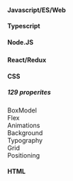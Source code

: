 
#### Javascript/ES/Web  


#### Typescript  


#### Node.JS  
##### 


#### React/Redux  



#### CSS  
##### 129 properites  
BoxModel  
Flex   
Animations  
Background  
Typography  
Grid  
Positioning  

#### HTML  
